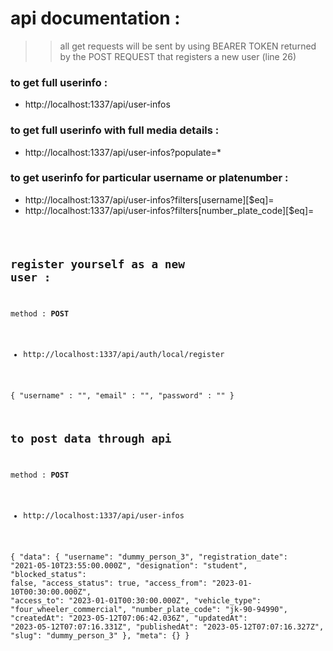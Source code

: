 # api documentation :

>> all get requests will be sent by using BEARER TOKEN returned by the POST REQUEST that registers a new user (line 26)

### to get full userinfo :
- http://localhost:1337/api/user-infos

### to get full userinfo with full media details :
- http://localhost:1337/api/user-infos?populate=*

### to get userinfo for particular username or platenumber :
- http://localhost:1337/api/user-infos?filters[username][$eq]=<NAME>
- http://localhost:1337/api/user-infos?filters[number_plate_code][$eq]=<CODE>

## register yourself as a new user :
method : **POST**

- http://localhost:1337/api/auth/local/register

{
    "username" : "",
    "email" : "",
    "password" : ""
}

## to post data through api
method : **POST**

- http://localhost:1337/api/user-infos

{
    "data": {
        "username": "dummy_person_3",
        "registration_date": "2021-05-10T23:55:00.000Z",
        "designation": "student",
        "blocked_status": false,
        "access_status": true,
        "access_from": "2023-01-10T00:30:00.000Z",
        "access_to": "2023-01-01T00:30:00.000Z",
        "vehicle_type": "four_wheeler_commercial",
        "number_plate_code": "jk-90-94990",
        "createdAt": "2023-05-12T07:06:42.036Z",
        "updatedAt": "2023-05-12T07:07:16.331Z",
        "publishedAt": "2023-05-12T07:07:16.327Z",
        "slug": "dummy_person_3"
    },
    "meta": {}
}
